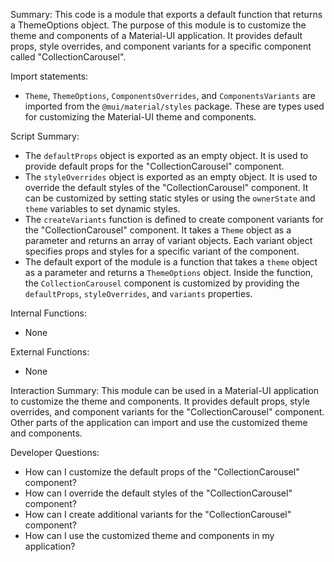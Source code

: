 Summary:
This code is a module that exports a default function that returns a ThemeOptions object. The purpose of this module is to customize the theme and components of a Material-UI application. It provides default props, style overrides, and component variants for a specific component called "CollectionCarousel".

Import statements:
- `Theme`, `ThemeOptions`, `ComponentsOverrides`, and `ComponentsVariants` are imported from the `@mui/material/styles` package. These are types used for customizing the Material-UI theme and components.

Script Summary:
- The `defaultProps` object is exported as an empty object. It is used to provide default props for the "CollectionCarousel" component.
- The `styleOverrides` object is exported as an empty object. It is used to override the default styles of the "CollectionCarousel" component. It can be customized by setting static styles or using the `ownerState` and `theme` variables to set dynamic styles.
- The `createVariants` function is defined to create component variants for the "CollectionCarousel" component. It takes a `Theme` object as a parameter and returns an array of variant objects. Each variant object specifies props and styles for a specific variant of the component.
- The default export of the module is a function that takes a `theme` object as a parameter and returns a `ThemeOptions` object. Inside the function, the `CollectionCarousel` component is customized by providing the `defaultProps`, `styleOverrides`, and `variants` properties.

Internal Functions:
- None

External Functions:
- None

Interaction Summary:
This module can be used in a Material-UI application to customize the theme and components. It provides default props, style overrides, and component variants for the "CollectionCarousel" component. Other parts of the application can import and use the customized theme and components.

Developer Questions:
- How can I customize the default props of the "CollectionCarousel" component?
- How can I override the default styles of the "CollectionCarousel" component?
- How can I create additional variants for the "CollectionCarousel" component?
- How can I use the customized theme and components in my application?